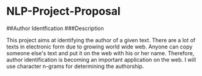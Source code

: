 # NLP-Project-Proposal
##Author Identfication
###Description

This project aims at identifying the author of a given text. There are a lot of texts in electronic form due to growing world wide web. Anyone can copy someone else's text and put it on the web with his or her name. Therefore, author identification is becoming an important application on the web. I will use character n-grams for determining the authorship.
